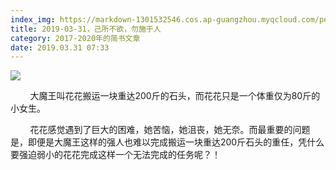 ```yaml
---
index_img: https://markdown-1301532546.cos.ap-guangzhou.myqcloud.com/peipei_blog/20210921144149.jpeg
title: 2019-03-31，己所不欲，勿施于人
category: 2017-2020年的简书文章
date: 2019.03.31 07:33
---
```


![](https://markdown-1301532546.cos.ap-guangzhou.myqcloud.com/peipei_blog/20210921144149.jpeg)  



  

        大魔王叫花花搬运一块重达200斤的石头，而花花只是一个体重仅为80斤的小女生。  

        花花感觉遇到了巨大的困难，她苦恼，她沮丧，她无奈。而最重要的问题是，即便是大魔王这样的强人也难以完成搬运一块重达200斤石头的重任，凭什么要强迫弱小的花花完成这样一个无法完成的任务呢？！